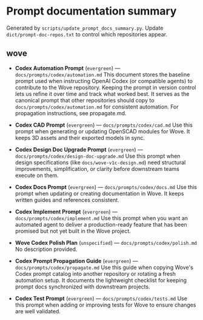 # Prompt documentation summary

Generated by `scripts/update_prompt_docs_summary.py`.
Update `dict/prompt-doc-repos.txt` to control which repositories appear.

## wove

- **Codex Automation Prompt** (`evergreen`) — `docs/prompts/codex/automation.md`
  This document stores the baseline prompt used when instructing OpenAI Codex (or compatible
  agents) to contribute to the Wove repository. Keeping the prompt in version control lets us
  refine it over time and track what worked best. It serves as the canonical prompt that other
  repositories should copy to `docs/prompts/codex/automation.md` for consistent automation. For
  propagation instructions, see propagate.md.

- **Codex CAD Prompt** (`evergreen`) — `docs/prompts/codex/cad.md`
  Use this prompt when generating or updating OpenSCAD modules for Wove. It keeps 3D assets and
  their exported models in sync.

- **Codex Design Doc Upgrade Prompt** (`evergreen`) — `docs/prompts/codex/design-doc-upgrade.md`
  Use this prompt when design specifications (like `docs/wove-v1c-design.md`) need structural
  improvements, simplification, or clarity before downstream teams execute on them.

- **Codex Docs Prompt** (`evergreen`) — `docs/prompts/codex/docs.md`
  Use this prompt when updating or creating documentation in Wove. It keeps written guides and
  references consistent.

- **Codex Implement Prompt** (`evergreen`) — `docs/prompts/codex/implement.md`
  Use this prompt when you want an automated agent to deliver a production-ready feature that
  has been promised but not yet built in the Wove project.

- **Wove Codex Polish Plan** (`unspecified`) — `docs/prompts/codex/polish.md`
  No description provided.

- **Codex Prompt Propagation Guide** (`evergreen`) — `docs/prompts/codex/propagate.md`
  Use this guide when copying Wove's Codex prompt catalog into another repository or rotating a
  fresh automation setup. It documents the lightweight checklist for keeping prompt docs
  synchronized with downstream projects.

- **Codex Test Prompt** (`evergreen`) — `docs/prompts/codex/tests.md`
  Use this prompt when adding or improving tests for Wove to ensure changes are well validated.
